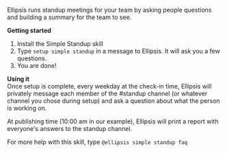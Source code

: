 Ellipsis runs standup meetings for your team by asking people questions and building a summary for the team to see.  

**Getting started**  
1. Install the Simple Standup skill
1. Type `setup simple standup` in a message to Ellipsis. It will ask you a few questions.
1. You are done!

**Using it**  
Once setup is complete, every weekday at the check-in time, Ellipsis will privately message each member of the #standup channel (or whatever channel you chose during setup) and ask a question about what the person is working on.

At publishing time (10:00 am in our example), Ellipsis will print a report with everyone's answers to the standup channel.

For more help with this skill, type `@ellipsis simple standup faq`
